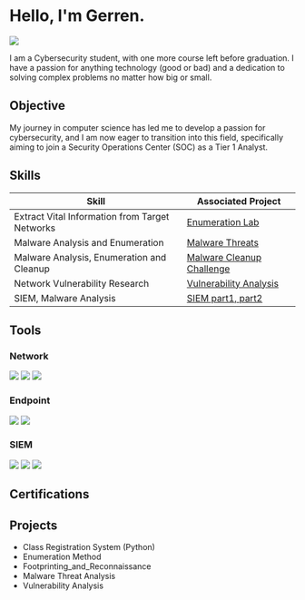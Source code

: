 # Hello, I'm Gerren.
<a href="https://linkedin.com/in/gerren-jerome-ga/"><img src="https://img.shields.io/badge/-LinkedIn-0072b1?&style=for-the-badge&logo=linkedin&logoColor=white" /></a>

I am a Cybersecurity student, with one more course left before graduation. I have a passion for anything technology (good or bad) and a dedication to solving complex problems no matter how big or small.

## Objective

My journey in computer science has led me to develop a passion for cybersecurity, and I am now eager to transition into this field, specifically aiming to join a Security Operations Center (SOC) as a Tier 1 Analyst.

## Skills

| Skill                                         | Associated Project         |
|-----------------------------------------------|----------------------------|
| Extract Vital Information from Target Networks| <a href="https://github.com/RrenGe/Enumeration-Lab/blob/main/Jerome%20-%20Enumeration%20Methods.pdf">Enumeration Lab</a>|
| Malware Analysis and Enumeration              | <a href="https://github.com/RrenGe/MalwareThreat-Lab/blob/main/Jerome%20-%20Malware%20Threat.pdf">Malware Threats</a>|
| Malware Analysis, Enumeration and Cleanup     | <a href="https://github.com/RrenGe/MalwareCleanup-Challenge/blob/main/Jerome%20-%20Malware%20Cleanup%20Challenge.pdf">Malware Cleanup Challenge</a>|
| Network Vulnerability Research                | <a href="https://github.com/RrenGe/Vulnerability-Analysis/blob/main/Jerome%20-%20Vulnerability%20Analysis%20Project.pdf">Vulnerability Analysis</a>|
| SIEM, Malware Analysis                        | <a href="https://github.com/GerrenJ/Splunk-SIEM/blob/main/Jerome%20-%20Introduction_to_SIEM%20-%20Part%201.mp4">SIEM part1, part2</a>|

## Tools

### Network
<div>
    <img src="https://img.shields.io/badge/-Wireshark-1679A7?&style=for-the-badge&logo=Wireshark&logoColor=white" />
    <img src="https://img.shields.io/badge/-Suricata-EF3B2D?&style=for-the-badge&logo=Suricata&logoColor=white" />
    <img src="https://img.shields.io/badge/-Zeek-777BB4?&style=for-the-badge&logo=Zeek&logoColor=white" />
</div>

### Endpoint
<div>
    <img src="https://img.shields.io/badge/-Microsoft_Defender_for_Endpoint-00A4EF?&style=for-the-badge&logo=Microsoft&logoColor=white" />
    <img src="https://img.shields.io/badge/-Velociraptor-4B275F?&style=for-the-badge&logo=Velociraptor&logoColor=white" />
</div>

### SIEM
<div>
    <img src="https://img.shields.io/badge/-Microsoft_Sentinel-0078D4?&style=for-the-badge&logo=Microsoft&logoColor=white" />
    <img src="https://img.shields.io/badge/-Splunk-000000?&style=for-the-badge&logo=Splunk&logoColor=white" />
    <img src="https://img.shields.io/badge/-Elastic-005571?&style=for-the-badge&logo=Elastic&logoColor=white" />
</div>

## Certifications
<div>

</div>

## Projects
- Class Registration System (Python)
- Enumeration Method
- Footprinting_and_Reconnaissance
- Malware Threat Analysis
- Vulnerability Analysis
